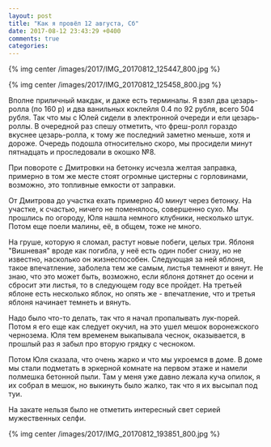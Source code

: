 ```yaml
---
layout: post
title: "Как я провёл 12 августа, Сб"
date: 2017-08-12 23:43:29 +0400
comments: true
categories: 
---
```



{% img center /images/2017/IMG_20170812_125447_800.jpg %}

{% img center /images/2017/IMG_20170812_125458_800.jpg %}

Вполне приличный макдак, и даже есть терминалы. Я взял два цезарь-ролла (по 160 р) и два ванильных коклейля 0.4 по 92 рубля, всего 504 рубля. Так что мы с Юлей сидели в электронной очереди и ели цезарь-роллы. В очередной раз спешу отметить, что фреш-ролл гораздо вкуснее цезарь-ролла, к тому же последний заметно меньше, хотя и дороже. Очередь подошла относительно скоро, мы просидели минут пятнадцать и проследовали в окошко №8.



При повороте с Дмитровки на бетонку исчезла желтая заправка, примерно в том же месте стоят огромные цистерны с горловинами, возможно, это топливные емкости от заправки.

От Дмитрова до участка ехать примерно 40 минут через бетонку. На участке, к счастью, ничего не поменялось, совершенно сухо. Мы прошлись по огороду, Юля нашла немного клубники, несколько штук. Потом еще поели малины, её, в общем, тоже не много.

На груше, которую я сломал, растут новые побеги, целых три. Яблоня "Вишневая" вроде как погибла, у неё есть один побег снизу, но не известно, насколько он жизнеспособен. Следующая за ней яблоня, такое впечатление, заболела тем же самым, листья темнеют и вянут. Не знаю, что это может быть, возможно, если яблоня дотянет до осени и сбросит эти листья, то в следующем году все пройдет. На третьей яблоне есть несколько яблок, но опять же - впечатление, что и третья яблоня начинает темнеть и вянуть. 

Надо было что-то делать, так что я начал пропалывать лук-порей. Потом я его еще как следует окучил, на это ушел мешок воронежского чернозема. Юля тем временем выкапывала чеснок, оказывается, в прошлый раз я забыл про вторую грядку с чесноком.

Потом Юля сказала, что очень жарко и что мы укроемся в доме. В доме мы стали подметать в эркерной комнате на первом этаже и намели полмешка бетонной пыли. Там у меня уже давно лежала куча опилок, я их собрал в мешок, но выкинуть было жалко, так что я их высыпал под туи.


На закате нельзя было не отметить интересный свет серией мужественных селфи.

{% img center /images/2017/IMG_20170812_193851_800.jpg %}

